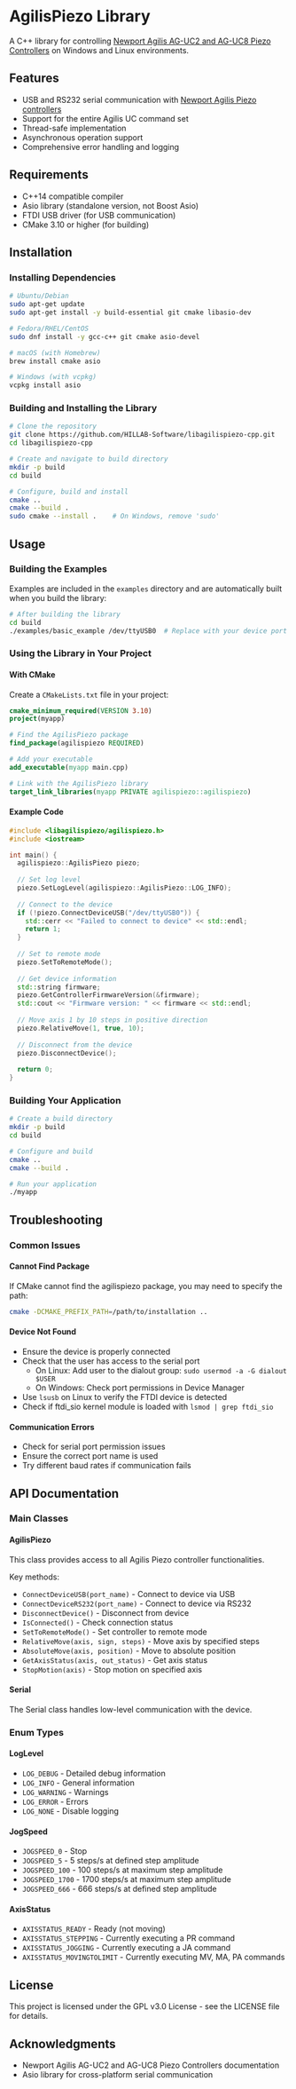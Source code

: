 # AgilisPiezo Library

A C++ library for controlling [Newport Agilis AG-UC2 and AG-UC8 Piezo Controllers](https://www.newport.com/f/agilis-piezo-motion-controllers) on Windows and Linux environments.

## Features

- USB and RS232 serial communication with [Newport Agilis Piezo controllers](https://www.newport.com/f/agilis-piezo-motion-controllers)
- Support for the entire Agilis UC command set
- Thread-safe implementation
- Asynchronous operation support
- Comprehensive error handling and logging

## Requirements

- C++14 compatible compiler
- Asio library (standalone version, not Boost Asio)
- FTDI USB driver (for USB communication)
- CMake 3.10 or higher (for building)

## Installation

### Installing Dependencies

```bash
# Ubuntu/Debian
sudo apt-get update
sudo apt-get install -y build-essential git cmake libasio-dev

# Fedora/RHEL/CentOS
sudo dnf install -y gcc-c++ git cmake asio-devel

# macOS (with Homebrew)
brew install cmake asio

# Windows (with vcpkg)
vcpkg install asio
```

### Building and Installing the Library

```bash
# Clone the repository
git clone https://github.com/HILLAB-Software/libagilispiezo-cpp.git
cd libagilispiezo-cpp

# Create and navigate to build directory
mkdir -p build
cd build

# Configure, build and install
cmake ..
cmake --build .
sudo cmake --install .    # On Windows, remove 'sudo'
```

## Usage

### Building the Examples

Examples are included in the `examples` directory and are automatically built when you build the library:

```bash
# After building the library
cd build
./examples/basic_example /dev/ttyUSB0  # Replace with your device port
```

### Using the Library in Your Project

#### With CMake

Create a `CMakeLists.txt` file in your project:

```cmake
cmake_minimum_required(VERSION 3.10)
project(myapp)

# Find the AgilisPiezo package
find_package(agilispiezo REQUIRED)

# Add your executable
add_executable(myapp main.cpp)

# Link with the AgilisPiezo library
target_link_libraries(myapp PRIVATE agilispiezo::agilispiezo)
```

#### Example Code

```cpp
#include <libagilispiezo/agilispiezo.h>
#include <iostream>

int main() {
  agilispiezo::AgilisPiezo piezo;
  
  // Set log level
  piezo.SetLogLevel(agilispiezo::AgilisPiezo::LOG_INFO);
  
  // Connect to the device
  if (!piezo.ConnectDeviceUSB("/dev/ttyUSB0")) {
    std::cerr << "Failed to connect to device" << std::endl;
    return 1;
  }
  
  // Set to remote mode
  piezo.SetToRemoteMode();
  
  // Get device information
  std::string firmware;
  piezo.GetControllerFirmwareVersion(&firmware);
  std::cout << "Firmware version: " << firmware << std::endl;
  
  // Move axis 1 by 10 steps in positive direction
  piezo.RelativeMove(1, true, 10);
  
  // Disconnect from the device
  piezo.DisconnectDevice();
  
  return 0;
}
```

### Building Your Application

```bash
# Create a build directory
mkdir -p build
cd build

# Configure and build
cmake ..
cmake --build .

# Run your application
./myapp
```

## Troubleshooting

### Common Issues

#### Cannot Find Package

If CMake cannot find the agilispiezo package, you may need to specify the path:

```bash
cmake -DCMAKE_PREFIX_PATH=/path/to/installation ..
```

#### Device Not Found
- Ensure the device is properly connected
- Check that the user has access to the serial port
  - On Linux: Add user to the dialout group: `sudo usermod -a -G dialout $USER`
  - On Windows: Check port permissions in Device Manager
- Use `lsusb` on Linux to verify the FTDI device is detected
- Check if ftdi_sio kernel module is loaded with `lsmod | grep ftdi_sio`

#### Communication Errors
- Check for serial port permission issues
- Ensure the correct port name is used
- Try different baud rates if communication fails

## API Documentation

### Main Classes

#### AgilisPiezo

This class provides access to all Agilis Piezo controller functionalities.

Key methods:
- `ConnectDeviceUSB(port_name)` - Connect to device via USB
- `ConnectDeviceRS232(port_name)` - Connect to device via RS232
- `DisconnectDevice()` - Disconnect from device
- `IsConnected()` - Check connection status
- `SetToRemoteMode()` - Set controller to remote mode
- `RelativeMove(axis, sign, steps)` - Move axis by specified steps
- `AbsoluteMove(axis, position)` - Move to absolute position
- `GetAxisStatus(axis, out_status)` - Get axis status
- `StopMotion(axis)` - Stop motion on specified axis

#### Serial

The Serial class handles low-level communication with the device.

### Enum Types

#### LogLevel
- `LOG_DEBUG` - Detailed debug information
- `LOG_INFO` - General information
- `LOG_WARNING` - Warnings
- `LOG_ERROR` - Errors
- `LOG_NONE` - Disable logging

#### JogSpeed
- `JOGSPEED_0` - Stop
- `JOGSPEED_5` - 5 steps/s at defined step amplitude
- `JOGSPEED_100` - 100 steps/s at maximum step amplitude
- `JOGSPEED_1700` - 1700 steps/s at maximum step amplitude
- `JOGSPEED_666` - 666 steps/s at defined step amplitude

#### AxisStatus
- `AXISSTATUS_READY` - Ready (not moving)
- `AXISSTATUS_STEPPING` - Currently executing a PR command
- `AXISSTATUS_JOGGING` - Currently executing a JA command
- `AXISSTATUS_MOVINGTOLIMIT` - Currently executing MV, MA, PA commands

## License

This project is licensed under the GPL v3.0 License - see the LICENSE file for details.

## Acknowledgments

- Newport Agilis AG-UC2 and AG-UC8 Piezo Controllers documentation
- Asio library for cross-platform serial communication